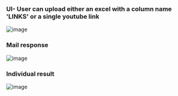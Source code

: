 ### UI- User can upload either an excel with a column name 'LINKS' or a single youtube link

![image](https://github.com/harjasdt/diarizationYoutube/assets/68768529/7a91ec64-fbb9-4013-a975-4e5367b0be08)

### Mail response
![image](https://github.com/harjasdt/diarizationYoutube/assets/68768529/4ab033e4-379a-4515-a07b-433a77bb7533)

### Individual result
![image](https://github.com/harjasdt/diarizationYoutube/assets/68768529/4961bebc-f700-44c9-9904-8eef0b89577c)
